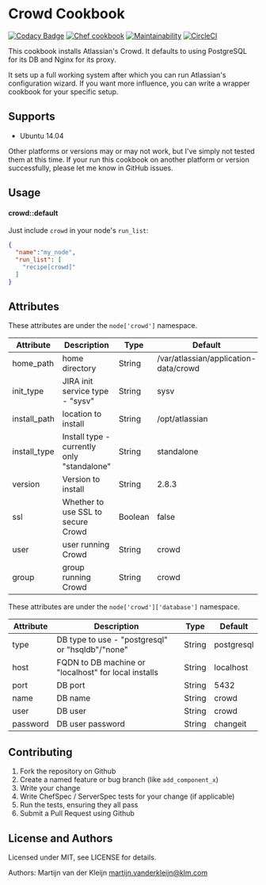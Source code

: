 Crowd Cookbook
==============
[![Codacy Badge](https://api.codacy.com/project/badge/Grade/868e04bcbe0e42678d49941a33f60afd)](https://app.codacy.com/app/katbyte/chef-crowd?utm_source=github.com&utm_medium=referral&utm_content=katbyte/chef-crowd&utm_campaign=Badge_Grade_Dashboard)
[![Chef cookbook](https://img.shields.io/cookbook/v/crowd.svg)](https://supermarket.chef.io/cookbooks/crowd)
[![Maintainability](https://api.codeclimate.com/v1/badges/f4ef1cdedbbab2a0bb2a/maintainability)](https://codeclimate.com/github/katbyte/chef-crowd/maintainability)
[![CircleCI](https://circleci.com/gh/katbyte/chef-crowd/tree/master.svg?style=svg)](https://circleci.com/gh/katbyte/chef-crowd/tree/master)

This cookbook installs Atlassian's Crowd. It defaults to using PostgreSQL for
its DB and Nginx for its proxy.

It sets up a full working system after which you can run Atlassian's configuration
wizard. If you want more influence, you can write a wrapper cookbook for your
specific setup.

Supports
--------

- Ubuntu 14.04

Other platforms or versions may or may not work, but I've simply not tested them
at this time. If your run this cookbook on another platform or version
successfully, please let me know in GitHub issues.

Usage
-----
#### crowd::default

Just include `crowd` in your node's `run_list`:

```json
{
  "name":"my_node",
  "run_list": [
    "recipe[crowd]"
  ]
}
```

## Attributes

These attributes are under the `node['crowd']` namespace.

Attribute    | Description                                           | Type    | Default
-------------|-------------------------------------------------------|---------|---------------------------------------
home_path    | home directory                                        | String  | /var/atlassian/application-data/crowd
init_type    | JIRA init service type - "sysv"                       | String  | sysv
install_path | location to install                                   | String  | /opt/atlassian
install_type | Install type - currently only "standalone"            | String  | standalone
version      | Version to install                                    | String  | 2.8.3
ssl          | Whether to use SSL to secure Crowd                    | Boolean | false
user         | user running Crowd                                    | String  | crowd
group        | group running Crowd                                   | String  | crowd

These attributes are under the `node['crowd']['database']` namespace.

Attribute    | Description                                           | Type    | Default
-------------|-------------------------------------------------------|---------|---------------------------------------
type         | DB type to use - "postgresql" or "hsqldb"/"none"      | String  | postgresql
host         | FQDN to DB machine or "localhost" for local installs  | String  | localhost
port         | DB port                                               | String  | 5432
name         | DB name                                               | String  | crowd
user         | DB user                                               | String  | crowd
password     | DB user password                                      | String  | changeit


Contributing
------------

1. Fork the repository on Github
2. Create a named feature or bug branch (like `add_component_x`)
3. Write your change
4. Write ChefSpec / ServerSpec tests for your change (if applicable)
5. Run the tests, ensuring they all pass
6. Submit a Pull Request using Github

License and Authors
-------------------
Licensed under MIT, see LICENSE for details.

Authors: Martijn van der Kleijn <martijn.vanderkleijn@klm.com>
